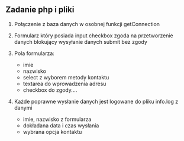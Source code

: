 ## Zadanie php i pliki

1. Połączenie z baza danych w osobnej funkcji getConnection
2. Formularz który posiada input checkbox zgoda na przetworzenie danych blokujący wysyłanie danych submit bez zgody
3. Pola formularza:
    - imie
    - nazwisko
    - select z wyborem metody kontaktu
    - textarea do wprowadzenia adresu
    - checkbox do zgody....

4. Każde poprawne wysłanie danych jest logowane do pliku info.log z danymi
   - imie, nazwisko z formularza
   - dokładana data i czas wysłania
   - wybrana opcja kontaktu
